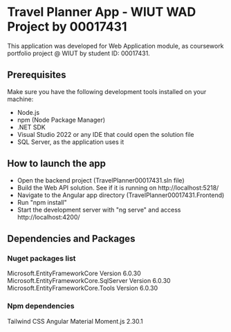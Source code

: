 # Travel Planner App - WIUT WAD Project by 00017431
This application was developed for Web Application module, as coursework portfolio project @ WIUT by student ID: 00017431.

## Prerequisites
Make sure you have the following development tools installed on your machine:
- Node.js
- npm (Node Package Manager)
- .NET SDK
- Visual Studio 2022 or any IDE that could open the solution file
- SQL Server, as the application uses it

## How to launch the app
- Open the backend project (TravelPlanner00017431.sln file)
- Build the Web API solution. See if it is running on http://localhost:5218/
- Navigate to the Angular app directory (TravelPlanner00017431.Frontend)
- Run "npm install"
- Start the development server with "ng serve" and access http://localhost:4200/

## Dependencies and Packages
### Nuget packages list
Microsoft.EntityFrameworkCore Version 6.0.30 
Microsoft.EntityFrameworkCore.SqlServer Version 6.0.30
Microsoft.EntityFrameworkCore.Tools Version 6.0.30

### Npm dependencies
Tailwind CSS
Angular Material
Moment.js 2.30.1
